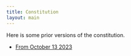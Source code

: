 ```yaml
---
title: Constitution
layout: main
---
```


Here is some prior versions of the constitution.
 * [From October 13 2023](/assets/constitution/MSS_Constitution_October_2023.pdf)
